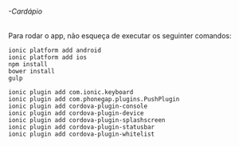 ###### -Cardápio
Para rodar o app, não esqueça de executar os seguinter comandos:
```
ionic platform add android
ionic platform add ios
npm install
bower install
gulp

ionic plugin add com.ionic.keyboard
ionic plugin add com.phonegap.plugins.PushPlugin
ionic plugin add cordova-plugin-console
ionic plugin add cordova-plugin-device
ionic plugin add cordova-plugin-splashscreen
ionic plugin add cordova-plugin-statusbar
ionic plugin add cordova-plugin-whitelist

```
